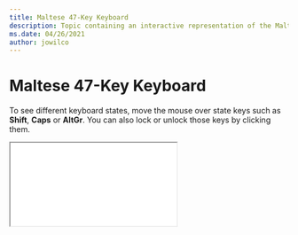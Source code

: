 ```yaml
--- 
title: Maltese 47-Key Keyboard 
description: Topic containing an interactive representation of the Maltese 47-Key Keyboard 
ms.date: 04/26/2021 
author: jowilco 
--- 
```

 
# Maltese 47-Key Keyboard 
 
To see different keyboard states, move the mouse over state keys such as **Shift**, **Caps** or **AltGr**. You can also lock or unlock those keys by clicking them. 
 
<iframe src="kbdmlt47.html"></iframe> 
